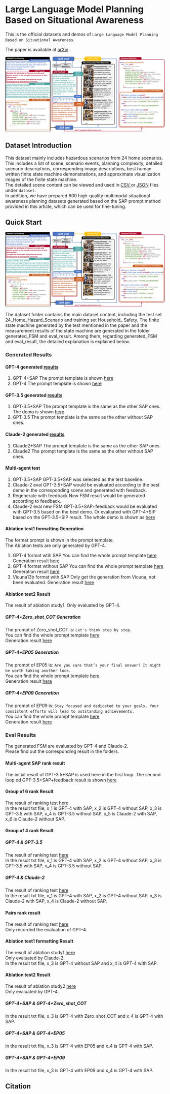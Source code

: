 # Large Language Model Planning Based on Situational Awareness

This is the official datasets and demos of `Large Language Model Planning Based on Situational Awareness`.

The paper is available at [arXiv](http://1) .

<div align="center">
<img src="image1.png">
</div>

## Dataset Introduction
This dataset mainly includes hazardous scenarios from 24 home scenarios. This includes a list of scene, scenario events, planning complexity, detailed scenario descriptions, corresponding image descriptions, best human written finite state machine demonstrations, and approximate visualization images of the finite state machine.		
The detailed scene content can be viewed and used in [CSV
](http://1) or [JSON](http://1) files under `dataset`.		
In addition, we have prepared 600 high-quality multimodal situational awareness planning datasets generated based on the SAP prompt method provided in this article, which can be used for fine-tuning.		

## Quick Start
<div align="center">
<img src="image1.png">
</div>

The dataset folder contains the main dataset content, including the test set 24_Home_Hazard_Scenario and training set Household_ Safety.
The finite state machine generated by the test mentioned in the paper and the measurement results of the state machine are generated in the folder generated_FSM and eval_result. Among them, regarding generated_FSM and eval_result, the detailed explanation is explained below.
### Generated Results
#### GPT-4 generated [results](http://1)				
1. GPT-4+SAP
The prompt template is shown [here](http://1)				
2. GPT-4
The prompt template is shown [here](http://1)				
#### GPT-3.5 generated [results](http://1)				
1. GPT-3.5+SAP
The prompt template is the same as the other SAP ones.					
The demo is shown [here](http://1)			
2. GPT-3.5
The prompt template is the same as the other without SAP ones.				
#### Claude-2 generated [results](http://1)				
1. Claude2+SAP
The prompt template is the same as the other SAP ones.					
2. Claude2
The prompt template is the same as the other without SAP ones.			
#### Multi-agent test
1. GPT-3.5+SAP
GPT-3.5+SAP was selected as the test baseline.
2. Claude-2 eval
GPT-3.5+SAP would be evaluated according to the best demo in the corresponding scene and generated with feedback.
3. Regenerate with feedback
New FSM result would be generated according to feedback.
4. Claude-2 eval new FSM
GPT-3.5+SAP+feedback would be evaluated with GPT-3.5 based on the best demo. Or evaluated with GPT-4+SIP based on the GPT-3.5+SIP result.
The whole demo is shown as [here](http://1)				
#### Ablation test1 formatting Generation
The format prompt is shown in the prompt template.		
The Ablation tests are only generated by GPT-4.	
1. GPT-4 format wtih SAP
You can find the whole prompt template [here](http://1)			
Generation result [here](http://1)			
2. GPT-4 format wtihout SAP
You can find the whole prompt template [here](http://1)			
Generation result [here](http://1)			
3. Vicuna13b format with SAP 
Only get the generation from Vicuna, not been evaluated.
Generation result [here](http://1)			
#### Ablation test2 Result
The result of ablation study1. Only evaluated by GPT-4.		
##### GPT-4+Zero_shot_COT Generation
The prompt of Zero_shot_COT is: `Let's think step by step.`		
You can find the whole prompt template [here](http://1)				
Generation result [here](http://1)			
##### GPT-4+EP05 Generation
The prompt of EP05 is: `Are you sure that’s your final answer? It might be worth taking another look.`		
You can find the whole prompt template [here](http://1)				
Generation result [here](http://1)			
##### GPT-4+EP09 Generation
The prompt of EP09 is: `Stay focused and dedicated to your goals. Your consistent efforts will lead to outstanding achievements. `		
You can find the whole prompt template [here](http://1)				
Generation result [here](http://1)			

### Eval Results
The generated FSM are evaluated by GPT-4 and Claude-2.		
Please find out the corresponding result in the folders.
#### Multi-agent SAP rank result
The initial result of GPT-3.5+SAP is used here in the first loop.
The second loop od GPT-3.5+SAP+feedback result is shown [here
](http://1)
#### Group of 6 rank Result
The result of ranking test [here](http://1)				
In the result txt file, x_1 is GPT-4 with SAP, x_2 is GPT-4 without SAP, x_3 is GPT-3.5 with SAP, x_4 is GPT-3.5 without SAP, x_5 is Claude-2 with SAP, x_6 is Claude-2 without SAP.		
#### Group of 4 rank Result
##### GPT-4 & GPT-3.5
The result of ranking test [here](http://1)				
In the result txt file, x_1 is GPT-4 with SAP, x_2 is GPT-4 without SAP, x_3 is GPT-3.5 with SAP, x_4 is GPT-3.5 without SAP.
##### GPT-4 & Claude-2
The result of ranking test [here](http://1)				
In the result txt file, x_1 is GPT-4 with SAP, x_2 is GPT-4 without SAP, x_3 is Claude-2 with SAP, x_4 is Claude-2 without SAP.
#### Pairs rank result
The result of ranking test [here](http://1)				
Only recorded the evaluation of GPT-4.

#### Ablation test1 formatting Result
The result of ablation study1 [here](http://1)				
Only evaluated by Claude-2.		
In the result txt file, x_3 is GPT-4 without SAP and x_4 is GPT-4 with SAP.		
#### Ablation test2 Result
The result of ablation study2 [here](http://1)				
Only evaluated by GPT-4.		
##### GPT-4+SAP & GPT-4+Zero_shot_COT
In the result txt file, x_3 is GPT-4 with Zero_shot_COT and x_4 is GPT-4 with SAP.		

##### GPT-4+SAP & GPT-4+EP05
In the result txt file, x_3 is GPT-4 with EP05 and x_4 is GPT-4 with SAP.		

##### GPT-4+SAP & GPT-4+EP09
In the result txt file, x_3 is GPT-4 with EP09 and x_4 is GPT-4 with SAP.				


## Citation
```

```
